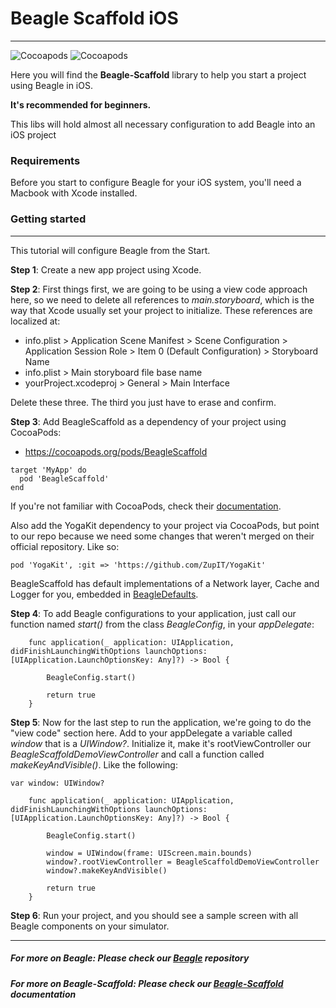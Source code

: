# Beagle Scaffold iOS
<hr>

![Cocoapods](https://img.shields.io/cocoapods/v/BeagleScaffold?label=Beagle-Scaffold)
![Cocoapods](https://img.shields.io/cocoapods/v/Beagle?label=Beagle)

Here you will find the **Beagle-Scaffold** library to help you start a project using Beagle in iOS.

**It's recommended for beginners.**

This libs will hold almost all necessary configuration to add Beagle into an iOS project

### Requirements
Before you start to configure Beagle for your iOS system, you'll need a Macbook with Xcode installed. 

### Getting started
<hr>

This tutorial will configure Beagle from the Start.

**Step 1**: Create a new app project using Xcode.

**Step 2**: First things first, we are going to be using a view code approach here, so we need to delete all references to _main.storyboard_, which is the way that Xcode usually set your project to initialize. These references are localized at:

* info.plist > Application Scene Manifest > Scene Configuration > Application Session Role > Item 0 (Default Configuration) > Storyboard Name
* info.plist > Main storyboard file base name
* yourProject.xcodeproj > General > Main Interface

Delete these three. The third you just have to erase and confirm.

**Step 3**: Add BeagleScaffold as a dependency of your project using CocoaPods:
- https://cocoapods.org/pods/BeagleScaffold

```
target 'MyApp' do
  pod 'BeagleScaffold'
end
```

If you're not familiar with CocoaPods, check their [documentation](https://guides.cocoapods.org/).

Also add the YogaKit dependency to your project via CocoaPods, but point to our repo because we need some changes that weren't merged on their official repository. Like so:

```
pod 'YogaKit', :git => 'https://github.com/ZupIT/YogaKit'
```

BeagleScaffold has default implementations of a Network layer, Cache and Logger for you, embedded in [BeagleDefaults](https://github.com/ZupIT/beagle-helpers/tree/main/iOS/beagle-defaults).

**Step 4**: To add Beagle configurations to your application, just call our function named _start()_ from the class _BeagleConfig_, in your _appDelegate_:

```
    func application(_ application: UIApplication, didFinishLaunchingWithOptions launchOptions: [UIApplication.LaunchOptionsKey: Any]?) -> Bool {
        
        BeagleConfig.start()
        
        return true
    }
```

**Step 5**: Now for the last step to run the application, we're going to do the "view code" section here. Add to your appDelegate a variable called _window_ that is a _UIWindow?_. Initialize it, make it's rootViewController our _BeagleScaffoldDemoViewController_ and call a function called _makeKeyAndVisible()_. Like the following:

```
var window: UIWindow?

    func application(_ application: UIApplication, didFinishLaunchingWithOptions launchOptions: [UIApplication.LaunchOptionsKey: Any]?) -> Bool {
    
        BeagleConfig.start()
        
        window = UIWindow(frame: UIScreen.main.bounds)
        window?.rootViewController = BeagleScaffoldDemoViewController
        window?.makeKeyAndVisible()
        
        return true
    }
```
**Step 6**: Run your project, and you should see a sample screen with all Beagle components on your simulator.


<hr>

##### For more on Beagle: Please check our [Beagle](https://github.com/ZupIT/beagle) repository
##### For more on Beagle-Scaffold: Please check our [Beagle-Scaffold](https://docs.usebeagle.io/get-started/using-beagle-helpers/ios/beagle-scaffold/) documentation 
